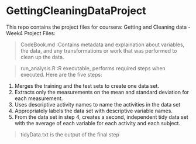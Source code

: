 # GettingCleaningDataProject
This repo contains the project files for coursera: Getting and Cleaning data - Week4 Project 
Files:

> CodeBook.md :Contains metadata and explaination about variables, the data, and any transformations or work that was performed to clean up the data.

> run_analysis.R :R executable, performs required steps when executed. Here are the five steps:

1. Merges the training and the test sets to create one data set.
2. Extracts only the measurements on the mean and standard deviation for each measurement.
3. Uses descriptive activity names to name the activities in the data set
4. Appropriately labels the data set with descriptive variable names.
5. From the data set in step 4, creates a second, independent tidy data set with the average of each variable for each activity and each subject.


> tidyData.txt is the output of the final step